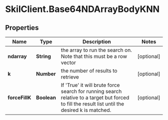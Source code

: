 # SkilClient.Base64NDArrayBodyKNN

## Properties

Name | Type | Description | Notes
------------ | ------------- | ------------- | -------------
**ndarray** | **String** | the array to run the search on. Note that this must be a row vector | [optional] 
**k** | **Number** | the number of results to retrieve | [optional] 
**forceFillK** | **Boolean** | If &#39;True&#39; it will brute force search for running search relative to a target but forced to fill the result list until the desired k is matched. | [optional] 


